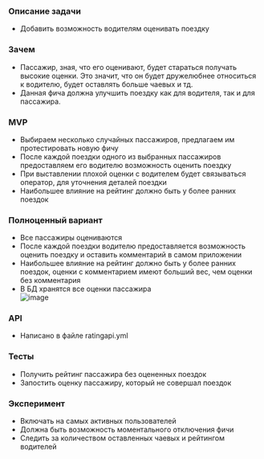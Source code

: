 ### Описание задачи  
- Добавить возможность водителям оценивать поездку  
### Зачем  
- Пассажир, зная, что его оценивают, будет стараться получать высокие оценки. Это значит, что он будет дружелюбнее относиться к водителю, будет оставлять больше чаевых и тд.  
- Данная фича должна улучшить поездку как для водителя, так и для пассажира.  
### MVP  
- Выбираем несколько случайных пассажиров, предлагаем им протестировать новую фичу  
- После каждой поездки одного из выбранных пассажиров предоставляем его водителю возможность оценить поездку  
- При выставлении плохой оценки с водителем будет связываться оператор, для уточнения деталей поездки  
- Наибольшее влияние на рейтинг должно быть у более ранних поездок  
### Полноценный вариант  
- Все пассажиры оцениваются  
- После каждой поездки водителю предоставляется возможность оценить поездку и оставить комментарий в самом приложении  
- Наибольшее влияние на рейтинг должно быть у более ранних поездок, оценки с комментарием имеют больший вес, чем оценки без комментария  
- В БД хранятся все оценки пассажира  
![image](https://user-images.githubusercontent.com/73471686/121658133-b59a3c80-caa9-11eb-992d-fb7719d703d4.png)  
### API 
- Написано в файле ratingapi.yml
### Тесты  
- Получить рейтинг пассажира без оцененных поездок  
- Запостить оценку пассажиру, который не совершал поездок  
### Эксперимент  
- Включать на самых активных пользователей 
- Должна быть возможность моментального отключения фичи
- Следить за количеством оставленных чаевых и рейтингом водителей


